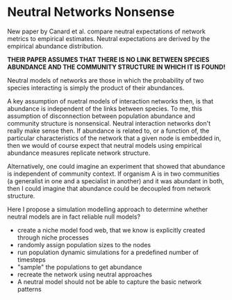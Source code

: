 # Neutral Networks Nonsense

New paper by Canard et al. compare neutral expectations of network metrics to empirical estimates. Neutral expectations are derived by the empirical abundance distribution.  

**THEIR PAPER ASSUMES THAT THERE IS NO LINK BETWEEN SPECIES ABUNDANCE AND THE COMMUNITY STRUCTURE IN WHICH IT IS FOUND!**

Neutral models of networks are those in which the probability of two species interacting is simply the product of their abundances.  

A key assumption of nuetral models of interaction networks then, is that abundance is independent of the links between species. To me, this assumption of disconnection between population abundance and community structure is nonsensical. Neutral interaction networks don't really make sense then. If abundance is related to, or a function of, the particular characteristics of the network that a given node is embedded in, then we would of course expect that neutral models using empirical abundance measures replicate network structure. 

Alternatively, one could imagine an experiment that showed that abundance is independent of community context. If organism A is in two communities (a generalist in one and a specialist in another) and it was abundant in both, then I could imagine that abundance could be decoupled from network structure.    

Here I propose a simulation modelling approach to determine whether neutral models are in fact reliable null models?  

- create a niche model food web, that we know is explicitly created through niche processes
- randomly assign population sizes to the nodes
- run population dynamic simulations for a predefined number of timesteps
- "sample" the populations to get abundance
- recreate the network using neutral approaches
- A neutral model should not be able to capture the basic network patterns